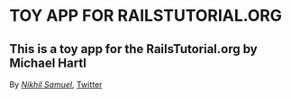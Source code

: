 # TOY APP FOR RAILSTUTORIAL.ORG

## This is a toy app for the RailsTutorial.org by Michael Hartl

By [*Nikhil Samuel*](http://www.nikhilsamuel.com), [Twitter](https://twitter.com/nikhilsamuel)
